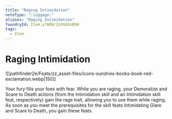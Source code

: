 ```yaml
---
title: "Raging Intimidation"
noteType: ":luggage:"
aliases: "Raging Intimidation"
foundryId: Item.y7ARBrZs9S8SnB90
tags:
  - Item
---
```


# Raging Intimidation
![[pathfinder2e/Feats/zz_asset-files/icons-sundries-books-book-red-exclamation.webp|150]]

Your fury fills your foes with fear. While you are raging, your Demoralize and Scare to Death actions (from the Intimidation skill and an Intimidation skill feat, respectively) gain the rage trait, allowing you to use them while raging. As soon as you meet the prerequisites for the skill feats Intimidating Glare and Scare to Death, you gain these feats.
